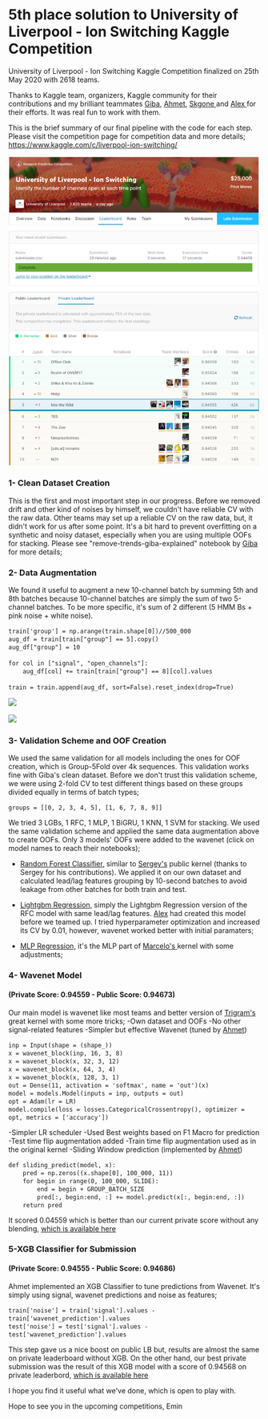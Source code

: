 # 5th place solution to University of Liverpool - Ion Switching Kaggle Competition

University of Liverpool - Ion Switching Kaggle Competition finalized on 25th May 2020 with 2618 teams. 

Thanks to Kaggle team, organizers, Kaggle community for their contributions and my brilliant teammates [Giba](https://www.kaggle.com/titericz), [Ahmet](https://www.kaggle.com/aerdem4), [Skgone ](https://www.kaggle.com/skgone123) and [Alex ](https://www.kaggle.com/lihuajing)for their efforts. It was real fun to work with them.

This is the brief summary of our final pipeline with the code for each step. Please visit the competition page for competition data and more details;
https://www.kaggle.com/c/liverpool-ion-switching/

![Final Leaderboard](final_leaderboard.png)

### **1- Clean Dataset Creation** 
This is the first and most important step in our progress. Before we removed drift and other kind of noises by himself, we couldn't have reliable CV with the raw data. Other teams may set up a reliable CV on the raw data, but, it didn't work for us after some point. It's a bit hard to prevent overfitting on a synthetic and noisy dataset, especially when you are using multiple OOFs for stacking. Please see "remove-trends-giba-explained" notebook by [Giba](https://www.kaggle.com/titericz) for more details;

### **2- Data Augmentation** 
We found it useful to augment a new 10-channel batch by summing 5th and 8th batches because 10-channel batches are simply the sum of two 5-channel batches. To be more specific, it's sum of 2 different (5 HMM Bs + pink noise + white noise).

```
train['group'] = np.arange(train.shape[0])//500_000
aug_df = train[train["group"] == 5].copy()
aug_df["group"] = 10

for col in ["signal", "open_channels"]:
    aug_df[col] += train[train["group"] == 8][col].values

train = train.append(aug_df, sort=False).reset_index(drop=True)

```
![](https://www.googleapis.com/download/storage/v1/b/kaggle-user-content/o/inbox%2F612360%2F7381c147dcb571e8290ba8b63d456a8e%2Fpublic_aug.png?generation=1590590911570595&amp;alt=media)

![](https://www.googleapis.com/download/storage/v1/b/kaggle-user-content/o/inbox%2F612360%2F92a489aa6d2c2e6fdb7bdf7b57256896%2Fprivate_aug.png?generation=1590591833151679&amp;alt=media)


### **3- Validation Scheme and OOF Creation** 
We used the same validation for all models including the ones for OOF creation, which is Group-5Fold over 4k sequences. This validation works fine with Giba's clean dataset. Before we don't trust this validation scheme, we were using 2-fold CV to test different things based on these groups divided equally in terms of batch types;
```
groups = [[0, 2, 3, 4, 5], [1, 6, 7, 8, 9]]

```
We tried 3 LGBs, 1 RFC, 1 MLP, 1 BiGRU, 1 KNN, 1 SVM for stacking. We used the same validation scheme and applied the same data augmentation above to create OOFs. Only 3 models' OOFs were added to the wavenet (click on model names to reach their notebooks);
- [Random Forest Classifier,](https://www.kaggle.com/meminozturk/into-the-wild-rfc-classification ) similar to [Sergey's](https://www.kaggle.com/sggpls) public kernel (thanks to Sergey for his contributions). We applied it on our own dataset and calculated lead/lag features grouping by 10-second batches to avoid leakage from other batches for both train and test. 

- [Lightgbm Regression,](https://www.kaggle.com/meminozturk/into-the-wild-lgb-regression) simply the Lightgbm Regression version of the RFC model with same lead/lag features. [Alex](https://www.kaggle.com/lihuajing) had created this model before we teamed up. I tried hyperparameter optimization and increased its CV by 0.01, however, wavenet worked better with initial paramaters;

- [MLP Regression,](https://www.kaggle.com/meminozturk/into-the-wild-mlp-regression) it's the MLP part of [Marcelo's ](https://www.kaggle.com/martxelo) kernel with some adjustments;
 
### **4- Wavenet Model** 
#### **(Private Score: 0.94559 - Public Score: 0.94673)**
Our main model is wavenet like most teams and better version of [Trigram's ](https://www.kaggle.com/nxrprime) great kernel with some more tricks;
-Own dataset and OOFs
-No other signal-related features
-Simpler but effective Wavenet (tuned by [Ahmet](https://www.kaggle.com/aerdem4))
```
inp = Input(shape = (shape_))    
x = wavenet_block(inp, 16, 3, 8)
x = wavenet_block(x, 32, 3, 12)
x = wavenet_block(x, 64, 3, 4)
x = wavenet_block(x, 128, 3, 1)
out = Dense(11, activation = 'softmax', name = 'out')(x)    
model = models.Model(inputs = inp, outputs = out)
opt = Adam(lr = LR)
model.compile(loss = losses.CategoricalCrossentropy(), optimizer = opt, metrics = ['accuracy'])
```
-Simpler LR scheduler
-Used Best weights based on F1 Macro for prediction
-Test time flip augmentation added 
-Train time flip augmentation used as in the original kernel
-Sliding Window prediction (implemented by [Ahmet](https://www.kaggle.com/aerdem4))
```
def sliding_predict(model, x):
    pred = np.zeros((x.shape[0], 100_000, 11))
    for begin in range(0, 100_000, SLIDE):
        end = begin + GROUP_BATCH_SIZE
        pred[:, begin:end, :] += model.predict(x[:, begin:end, :])
    return pred
```

It scored 0.04559 which is better than our current private score without any blending, [which is available here](https://www.kaggle.com/meminozturk/into-the-wild-wavenet/)

### **5-XGB Classifier for Submission** 
#### **(Private Score: 0.94555 - Public Score: 0.94686)**
Ahmet implemented an XGB Classifier to tune predictions from Wavenet. It's simply using signal, wavenet predictions and noise as features;
```
train['noise'] = train['signal'].values - train['wavenet_prediction'].values
test['noise'] = test['signal'].values - test['wavenet_prediction'].values

```
This step gave us a nice boost on public LB but, results are almost the same on private leaderboard without XGB. On the other hand, our best private submission was the result of this XGB model with a score of 0.94568 on private leaderbord, [which is available here](https://www.kaggle.com/meminozturk/into-the-wild-xgb-submission)

I hope you find it useful what we've done, which is open to play with.

Hope to see you in the upcoming competitions,
Emin
